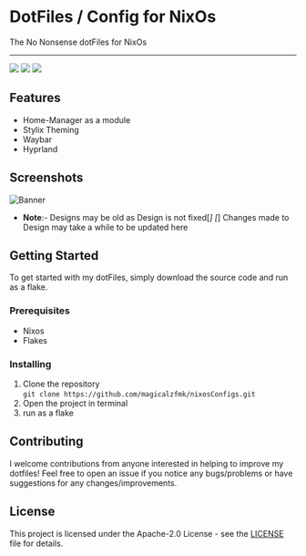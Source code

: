 # DotFiles / Config for NixOs

The No Nonsense dotFiles for NixOs
    
---  

<img src="https://img.shields.io/github/stars/magicalzfmk/nixosConfigs?style=for-the-badge&logo=powerpages&color=cba6f7&logoColor=D9E0EE&labelColor=302D41"/>  
<img src="https://img.shields.io/github/last-commit/magicalzfmk/nixosConfigs?style=for-the-badge&logo=github&color=a6da95&logoColor=D9E0EE&labelColor=302D41"/>  
<img src="https://img.shields.io/github/repo-size/magicalzfmk/nixosConfigs?style=for-the-badge&logo=dropbox&color=7dc4e4&logoColor=D9E0EE&labelColor=302D41"/>  

## Features
- Home-Manager as a module
- Stylix Theming
- Waybar
- Hyprland

## Screenshots
![Banner](https://github.com/magicalzfmk/Taskder/blob/main/assets/Images/Banner.png?raw=true)

- **Note**:- Designs may be old as Design is not fixed[*]
  [*] Changes made to Design may take a while to be updated here

## Getting Started

To get started with my dotFiles, simply download the source code and run as a flake.

### Prerequisites

- Nixos
- Flakes

### Installing

1. Clone the repository  
   ``` git clone https://github.com/magicalzfmk/nixosConfigs.git ```
2. Open the project in terminal
3. run as a flake

## Contributing

I welcome contributions from anyone interested in helping to improve my dotfiles! Feel free to open an issue if you notice any bugs/problems or have suggestions for any changes/improvements.


## License

This project is licensed under the Apache-2.0 License - see the [LICENSE](LICENSE) file for details.

